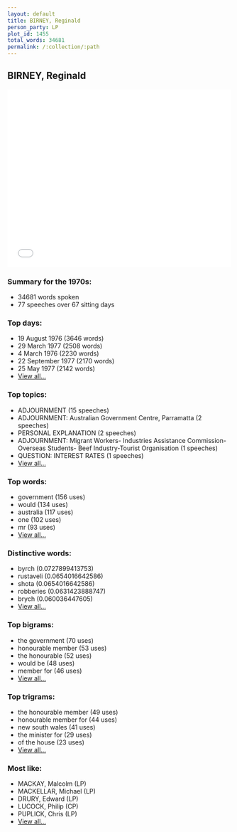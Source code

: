 ```yaml
---
layout: default
title: BIRNEY, Reginald
person_party: LP
plot_id: 1455
total_words: 34681
permalink: /:collection/:path
---
```


## BIRNEY, Reginald

<iframe width="100%" height="400" frameborder="0" scrolling="no" src="//plot.ly/~wragge/1455.embed"></iframe>


### Summary for the 1970s:

* 34681 words spoken
* 77 speeches over 67 sitting days


### Top days:

* 19 August 1976 (3646 words)
* 29 March 1977 (2508 words)
* 4 March 1976 (2230 words)
* 22 September 1977 (2170 words)
* 25 May 1977 (2142 words)
* [View all...](days/)


### Top topics:

* ADJOURNMENT (15 speeches)
* ADJOURNMENT: Australian Government Centre, Parramatta (2 speeches)
* PERSONAL EXPLANATION (2 speeches)
* ADJOURNMENT: Migrant Workers- Industries Assistance Commission- Overseas Students- Beef Industry-Tourist Organisation (1 speeches)
* QUESTION: INTEREST RATES (1 speeches)
* [View all...](topics/)


### Top words:

* government (156 uses)
* would (134 uses)
* australia (117 uses)
* one (102 uses)
* mr (93 uses)
* [View all...](words/)


### Distinctive words:

* byrch (0.0727899413753)
* rustaveli (0.0654016642586)
* shota (0.0654016642586)
* robberies (0.0631423888747)
* brych (0.060036447605)
* [View all...](sig_words/)


### Top bigrams:

* the government (70 uses)
* honourable member (53 uses)
* the honourable (52 uses)
* would be (48 uses)
* member for (46 uses)
* [View all...](bigrams/)


### Top trigrams:

* the honourable member (49 uses)
* honourable member for (44 uses)
* new south wales (41 uses)
* the minister for (29 uses)
* of the house (23 uses)
* [View all...](trigrams/)


### Most like:

* MACKAY, Malcolm (LP)
* MACKELLAR, Michael (LP)
* DRURY, Edward (LP)
* LUCOCK, Philip (CP)
* PUPLICK, Chris (LP)
* [View all...](similarities/)

